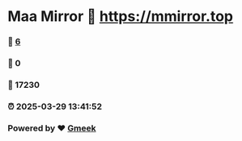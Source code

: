 # Maa Mirror :link: https://mmirror.top 
### :page_facing_up: [6](https://mmirror.top/tag.html) 
### :speech_balloon: 0 
### :hibiscus: 17230 
### :alarm_clock: 2025-03-29 13:41:52 
### Powered by :heart: [Gmeek](https://github.com/Meekdai/Gmeek)
